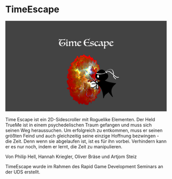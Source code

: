 # TimeEscape 

![TimeEscapeLogo](https://github.com/hannahkriegler/TimeEscape/blob/master/Logo.png)


Time Escape ist ein 2D-Sidescroller mit Roguelike Elementen. Der Held TrueMe ist in einem psychedelischen Traum gefangen und muss sich seinen Weg heraussuchen. Um erfolgreich zu entkommen, muss er seinen größten Feind und auch gleichzeitig seine einzige Hoffnung bezwingen - die Zeit. Denn wenn sie abgelaufen ist, ist es für ihn vorbei. Verhindern kann er es nur noch, indem er lernt, die Zeit zu manipulieren.

Von Philip Hell, Hannah Kriegler, Oliver Bräse und Artjom Steiz

TimeEscape wurde im Rahmen des Rapid Game Development Seminars an der UDS erstellt.
